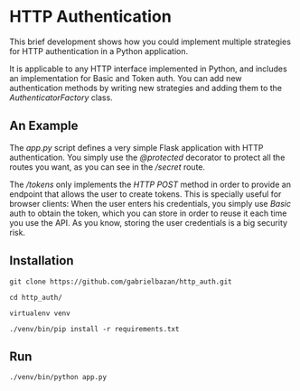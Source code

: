 # HTTP Authentication

This brief development shows how you could implement multiple
strategies for HTTP authentication in a Python application.

It is applicable to any HTTP interface implemented in Python,
and includes an implementation for Basic and Token auth. You 
can add new authentication methods by writing new strategies 
and adding them to the _AuthenticatorFactory_ class.


## An Example

The _app.py_ script defines a very simple Flask application 
with HTTP authentication. You simply use the _@protected_ 
decorator to protect all the routes you want, as you can see 
in the _/secret_ route. 

The _/tokens_ only implements the 
_HTTP POST_ method in order to provide an endpoint that 
allows the user to create tokens. This is specially useful
for browser clients: When the user enters his credentials, 
you simply use _Basic_ auth to obtain the token, which you 
can store in order to reuse it each time you use the API. As 
you know, storing the user credentials is a big security 
risk.


## Installation

```
git clone https://github.com/gabrielbazan/http_auth.git

cd http_auth/

virtualenv venv

./venv/bin/pip install -r requirements.txt
```


## Run

```
./venv/bin/python app.py
```
